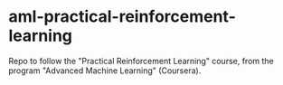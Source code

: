 # aml-practical-reinforcement-learning
Repo to follow the "Practical Reinforcement Learning" course, from the program "Advanced Machine Learning" (Coursera).
